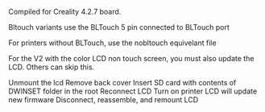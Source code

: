 Compiled for Creality 4.2.7 board.

Bltouch variants use the BLTouch 5 pin connected to BLTouch port

For printers without BLTouch, use the nobltouch equivelant file

For the V2 with the color LCD non touch screen, you must also update the LCD.  Others can skip this.

Unmount the lcd
Remove back cover
Insert SD card with contents of DWINSET folder in the root
Reconnect LCD
Turn on printer
LCD will update new firmware
Disconnect, reassemble, and remount LCD
